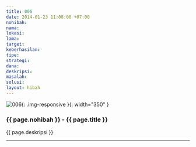 ```yaml
---
title: 006
date: 2014-01-23 11:08:00 +07:00
nohibah: 
nama: 
lokasi: 
lama: 
target: 
keberhasilan: 
tipe: 
strategi: 
dana: 
deskripsi: 
masalah: 
solusi: 
layout: hibah
---
```


![006](/static/img/hibahcms/006.png){: .img-responsive }{: width="350" }

### {{ page.nohibah }} - {{ page.title }}

{{ page.deskripsi }}

---
